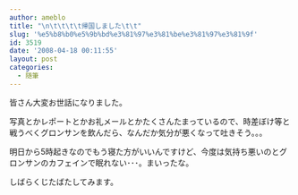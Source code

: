 ```yaml
---
author: ameblo
title: "\n\t\t\t\t帰国しました\t\t"
slug: '%e5%b8%b0%e5%9b%bd%e3%81%97%e3%81%be%e3%81%97%e3%81%9f'
id: 3519
date: '2008-04-18 00:11:55'
layout: post
categories:
  - 随筆
---
```


皆さん大変お世話になりました。

写真とかレポートとかお礼メールとかたくさんたまっているので、時差ぼけ等と戦うべくグロンサンを飲んだら、なんだか気分が悪くなって吐きそう。。。

明日から5時起きなのでもう寝た方がいいんですけど、今度は気持ち悪いのとグロンサンのカフェインで眠れない･･･。まいったな。

しばらくじたばたしてみます。